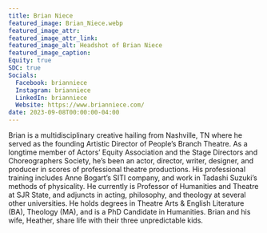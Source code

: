 ```yaml
---
title: Brian Niece
featured_image: Brian_Niece.webp
featured_image_attr: 
featured_image_attr_link: 
featured_image_alt: Headshot of Brian Niece
featured_image_caption: 
Equity: true
SDC: true
Socials:
  Facebook: brianniece
  Instagram: brianniece
  LinkedIn: brianniece
  Website: https://www.brianniece.com/
date: 2023-09-08T00:00:00-04:00
---
```

Brian is a multidisciplinary creative hailing from Nashville, TN where he served as the founding Artistic Director of People’s Branch Theatre. As a longtime member of Actors’ Equity Association and the Stage Directors and Choreographers Society, he’s been an actor, director, writer, designer, and producer in scores of professional theatre productions. His professional training includes Anne Bogart’s SITI company, and work in Tadashi Suzuki’s methods of physicality. He currently is Professor of Humanities and Theatre at SJR State, and adjuncts in acting, philosophy, and theology at several other universities. He holds degrees in Theatre Arts & English Literature (BA), Theology (MA), and is a PhD Candidate in Humanities. Brian and his wife, Heather, share life with their three unpredictable kids.